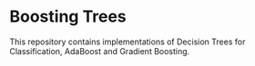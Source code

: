 # Boosting Trees

This repository contains implementations of Decision Trees for Classification, AdaBoost and Gradient Boosting.
